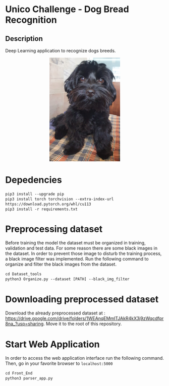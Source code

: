 # Unico Challenge  - Dog Bread Recognition 

## Description

Deep Learning application to recognize dogs breeds. <br/>

<p align="center">
  <img src="./Repo_images/front_img.jpeg" width = "224" />
</p>


# Depedencies
```
pip3 install --upgrade pip
pip3 install torch torchvision --extra-index-url https://download.pytorch.org/whl/cu113
pip3 install -r requirements.txt
```

# Preprocessing dataset
Before training the model the dataset must be organized in training, validation and test data. For some reason there are some black images in the dataset. In order to prevent those image to disturb the training process, a black image filter was implemented. Run the following command to organize and filter the black images from the dataset.
```
cd Dataset_tools
python3 Organize.py --dataset [PATH] --black_img_filter
```

# Downloading preprocessed dataset
Download the already preprocessed dataset at : https://drive.google.com/drive/folders/1WEAnqEMmITJAkR4kX3j9zWqcdfpr8na_?usp=sharing. Move it to the root of this repository.


# Start Web Application
In order to access the web application interface run the following command. Then, go in your favorite browser to ```localhost:5000```
```
cd Front_End
python3 parser_app.py
```

